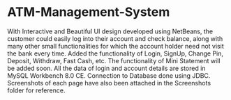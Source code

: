 ﻿# ATM-Management-System
With Interactive and Beautiful UI design developed using NetBeans, the customer could easily log into their account and check balance, along with many other small functionalities for which the account holder need not visit the bank every time.
Added the functionality of Login, SignUp, Change Pin, Deposit, Withdraw, Fast Cash, etc.
The functionality of Mini Statement will be added soon.
All the data of login and account details are stored in MySQL Workbench 8.0 CE.
Connection to Database done using JDBC.
Screenshots of each page have also been attached in the Screenshots folder for reference.
